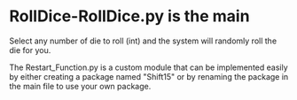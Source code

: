# RollDice-RollDice.py is the main
Select any number of die to roll (int) and the system will randomly roll the die for you.

The Restart_Function.py is a custom module that can be implemented easily by either creating a package named "Shift15" or by renaming the package in the main file to use your own package.

